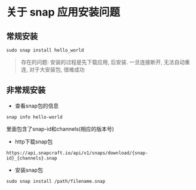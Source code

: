 # 关于 snap 应用安装问题


## 常规安装

```
sudo snap install hello_world 
```

> 存在的问题: 安装的过程是先下载应用, 后安装. 一旦连接断开, 无法自动重连, 对于大安装包, 很难成功


## 非常规安装

- 查看snap包的信息
```
snap info hello-world
```

里面包含了snap-id和channels(相应的版本号)

- http下载snap包
```
https://api.snapcraft.io/api/v1/snaps/download/{snap-id}_{channels}.snap
```

- 安装snap包
```
sudo snap install /path/filename.snap
```